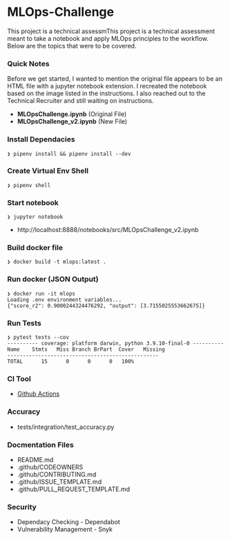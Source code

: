 # MLOps-Challenge
This project is a technical assessmThis project is a technical assessment meant to take a notebook and apply MLOps principles to the workflow.  Below are the topics that were to be covered.

### Quick Notes
Before we get started, I wanted to mention the original file appears to be an HTML file with a jupyter notebook extension. I recreated the notebook based on the image listed in the instructions. I also reached out to the Technical Recruiter and still waiting on instructions.

* **MLOpsChallenge.ipynb** (Original File)
* **MLOpsChallenge_v2.ipynb** (New File)

### Install Dependacies
```
❯ pipenv install && pipenv install --dev
```

### Create Virtual Env Shell
```
❯ pipenv shell
```

### Start notebook
```
❯ jupyter notebook
```
* http://localhost:8888/notebooks/src/MLOpsChallenge_v2.ipynb

### Build docker file
```
❯ docker build -t mlops:latest .
```

### Run docker (JSON Output)
```
❯ docker run -it mlops
Loading .env environment variables...
{"score_r2": 0.9000244324476292, "output": [3.7155025553662675]}
```

### Run Tests
```
❯ pytest tests --cov 
---------- coverage: platform darwin, python 3.9.10-final-0 ----------
Name    Stmts   Miss Branch BrPart  Cover   Missing
-------------------------------------------------
TOTAL      15      0      0      0   100%
```

### CI Tool
* [Github Actions](https://github.com/anselmoraya/MLOps-Challenge/actions)

### Accuracy
* tests/integration/test_accuracy.py

### Docmentation Files
* README.md
* .github/CODEOWNERS
* .github/CONTRIBUTING.md
* .github/ISSUE_TEMPLATE.md
* .github/PULL_REQUEST_TEMPLATE.md

### Security
* Dependacy Checking - Dependabot
* Vulnerability Management - Snyk
